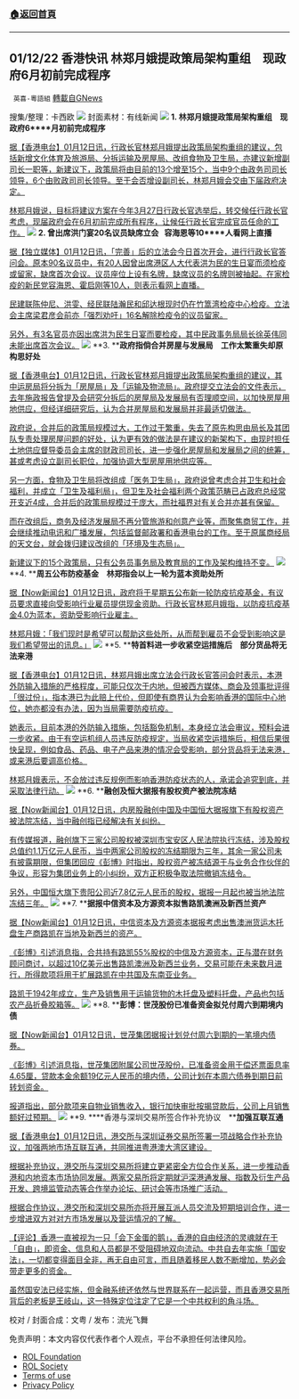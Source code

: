 ###  [:house:返回首頁](https://github.com/ourhimalayas/txt)
---


## 01/12/22 香港快讯 林郑月娥提政策局架构重组　现政府6月初前完成程序
` 英喜-粵語組` [轉載自GNews](https://gnews.org/zh-hans/1851410/)

搜集/整理：卡西欧
![](https://assets.gnews.org/wp-content/uploads/2022/01/0112fenmian-1.jpg)
封面素材：有线新闻
![](https://assets.gnews.org/wp-content/uploads/2022/01/Screen-Shot-2022-01-12-at-8.52.46-AM.png)
**1. ****林郑月娥提政策局架构重组　现政府****6****月初前完成程序**

[据【香港电台】01月12日讯，行政长官林郑月娥提出政策局架构重组的建议，包括新增文化体育及旅游局、分拆运输及房屋局、改组食物及卫生局，亦建议新增副司长一职等，新建议下，政策局将由目前的13个增至15个，当中9个由政务司司长领导，6个由败政司司长领导。至于会否增设副司长，林郑月娥会交由下届政府决定。](https://news.rthk.hk/rthk/ch/component/k2/1628493-20220112.htm?spTabChangeable=0)

[林郑月娥说，目标将建议方案在今年3月27日行政长官选举后，转交候任行政长官考虑，现届政府会在6月初前完成所有程序，让候任行政长官完成官员任命的工作。](https://news.rthk.hk/rthk/ch/component/k2/1628493-20220112.htm?spTabChangeable=0)
![](https://assets.gnews.org/wp-content/uploads/2022/01/Screen-Shot-2022-01-12-at-8.52.57-AM.png)
**2. ****曾出席洪门宴****20****名议员缺席立会****   ****容海恩等****10****人看网上直播**

[据【独立媒体】01月12日讯，「完善」后的立法会今日首次开会，进行行政长官答问会。原本90名议员中，有20人因曾出席港区人大代表洪为民的生日宴而须检疫或留家，缺席首次会议。议员座位上设有名牌，缺席议员的名牌则被抽起。在家检疫的新民党容海恩、霍启刚等10人，则表示看网上直播。](https://www.inmediahk.net/node/政經/曾出席洪門宴20名議員缺席立會-容海恩等10人看網上直播)

[民建联陈仲尼、洪雯、经民联陆瀚民和邱达根现时仍在竹篙湾检疫中心检疫。立法会主席梁君彦会前亦「强烈劝吁」16名解除检疫令的议员留家。](https://www.inmediahk.net/node/政經/曾出席洪門宴20名議員缺席立會-容海恩等10人看網上直播)

[另外，有3名官员亦因出席洪为民生日宴而要检疫，其中民政事务局局长徐英伟同未能出席首次会议。](https://www.inmediahk.net/node/政經/曾出席洪門宴20名議員缺席立會-容海恩等10人看網上直播)
![](https://assets.gnews.org/wp-content/uploads/2022/01/Screen-Shot-2022-01-12-at-8.53.10-AM.png)
**3. ****政府指倘合并房屋与发展局　工作太繁重失却原构思好处**

[据【香港电台】01月12日讯，行政长官林郑月娥提出政策局架构重组的建议，其中运房局将分拆为「房屋局」及「运输及物流局」。政府提交立法会的文件表示，去年施政报告曾提及会研究分拆后的房屋局及发展局有否理顺空间，以加快房屋用地供应，但经详细研究后，认为合并房屋局和发展局并非最适切做法。](https://news.rthk.hk/rthk/ch/component/k2/1628508-20220112.htm?spTabChangeable=0)

[政府说，合并后的政策局规模过大，工作过于繁重，失去了原先构思由局长及其团队专责处理房屋问题的好处，认为更有效的做法是在建议的新架构下，由现时担任土地供应督导委员会主席的财政司司长，进一步强化房屋局和发展局之间的统筹，甚或考虑设立副司长职位，加强协调大型房屋用地供应等。](https://news.rthk.hk/rthk/ch/component/k2/1628508-20220112.htm?spTabChangeable=0)

[另一方面，食物及卫生局将改组成「医务卫生局」，政府说曾考虑合并卫生和社会福利，并成立「卫生及福利局」，但卫生及社会福利两个政策范畴已占政府总经常开支近4成，合并后的政策局规模过于庞大，而社福界对有关合并亦甚有保留。](https://news.rthk.hk/rthk/ch/component/k2/1628508-20220112.htm?spTabChangeable=0)

[而在改组后，商务及经济发展局不再分管旅游和创意产业等，而聚焦商贸工作，并会继续推动电讯和广播发展，包括监督邮政署和香港电台的工作。至于原属商经局的天文台，就会拨归建议改组的「环境及生态局」。](https://news.rthk.hk/rthk/ch/component/k2/1628508-20220112.htm?spTabChangeable=0)

[新建议下的15个政策局，只有公务员事务局及教育局的工作及架构维持不变。](https://news.rthk.hk/rthk/ch/component/k2/1628508-20220112.htm?spTabChangeable=0)
![](https://assets.gnews.org/wp-content/uploads/2022/01/Screen-Shot-2022-01-12-at-8.53.18-AM.png)
**4. ****周五公布防疫基金　林郑指会以上一轮为蓝本资助处所**

[据【Now新闻台】01月12日讯，政府将于星期五公布新一轮防疫抗疫基金，有议员要求直接向受影响行业雇员提供现金资助。行政长官林郑月娥指，以防疫抗疫基金4.0为蓝本，资助受影响行业雇主。](https://news.now.com/home/local/player?newsId=463001)

[林郑月娥：「我们现时是希望可以帮助这些处所，从而帮到雇员不会受到影响这是我们希望带出的讯息。」](https://news.now.com/home/local/player?newsId=463001)
![](https://assets.gnews.org/wp-content/uploads/2022/01/Screen-Shot-2022-01-12-at-8.53.29-AM.png)
**5. ****特首料进一步收紧空运措施后　部分货品将无法来港**

[据【香港电台】01月12日讯，林郑月娥出席立法会行政长官答问会时表示，本港外防输入措施的严格程度，可能只仅次于内地，但被西方媒体、商会及领事批评得「很过份」，指本港已为此赔上代价，但即使有商界认为会影响香港的国际中心地位，她亦都没有办法，因为当局需要防疫抗疫。](https://news.rthk.hk/rthk/ch/component/k2/1628501-20220112.htm?spTabChangeable=0)

[她表示，目前本港的外防输入措施，包括豁免机制，本身经立法会审议，预料会进一步收紧。由于有空运机组人员违反防疫规定，当局收紧空运措施后，相信后果很快呈现，例如食品、药品、电子产品来港的情况会受影响，部分货品将无法来港，或来港后要调高价格。](https://news.rthk.hk/rthk/ch/component/k2/1628501-20220112.htm?spTabChangeable=0)

[林郑月娥表示，不会放过违反规例而影响香港防疫状态的人，承诺会追究到底，并采取法律行动。](https://news.rthk.hk/rthk/ch/component/k2/1628501-20220112.htm?spTabChangeable=0)
![](https://assets.gnews.org/wp-content/uploads/2022/01/Screen-Shot-2022-01-12-at-8.53.39-AM.png)
**6. ****融创及恒大据报有股权资产被法院冻结**

[据【Now新闻台】01月12日讯，内房股融创中国及中国恒大据报旗下有股权资产被法院冻结，当中融创指已经解决有关纠纷。](https://news.now.com/home/finance/player?newsId=463029)

[有传媒报道，融创旗下三家公司股权被深圳市宝安区人民法院执行冻结，涉及股权总值约1.1万亿元人民币，当中两家公司股权的冻结期限为三年，其余一家公司未有披露期限，但集团回应《彭博》时指出，股权资产被冻结源于与业务合作伙伴的争议，形容为集团业务上的小纠纷，双方正积极争取法院撤销冻结令。](https://news.now.com/home/finance/player?newsId=463029)

[另外，中国恒大旗下贵阳公司近7.8亿元人民币的股权，据报一月起也被当地法院冻结三年。](https://news.now.com/home/finance/player?newsId=463029)
![](https://assets.gnews.org/wp-content/uploads/2022/01/Screen-Shot-2022-01-12-at-8.53.49-AM.png)
**7. ****据报中信资本及方源资本拟售路凯澳洲及新西兰资产**

[据【Now新闻台】01月12日讯，中信资本及方源资本据报考虑出售澳洲货运木托盘生产商路凯在当地及新西兰的资产。](https://news.now.com/home/finance/player?newsId=463005)

[《彭博》引述消息指，合共持有路凯55%股权的中信及方源资本，正与潜在财务顾问商讨，以超过10亿美元出售路凯澳洲及新西兰业务，交易可能在未来数月进行，所得款项将用于扩展路凯在中共国及东南亚业务。](https://news.now.com/home/finance/player?newsId=463005)

[路凯于1942年成立，生产及销售用于运输货物的木托盘及塑料托盘，产品也包括农产品折叠胶箱等。](https://news.now.com/home/finance/player?newsId=463005)
![](https://assets.gnews.org/wp-content/uploads/2022/01/Screen-Shot-2022-01-12-at-8.53.59-AM.png)
**8. ****彭博：世茂股份已准备资金拟兑付周六到期境内债**

[据【Now新闻台】01月12日讯，世茂集团据报计划兑付周六到期的一笔境内债券。](https://news.now.com/home/finance/player?newsId=463006)

[《彭博》引述消息指，世茂集团附属公司世茂股份，已准备资金用于偿还票面息率4.65厘，贷款本金余额19亿元人民币的境内债，公司计划在本周六债券到期日前转划资金。](https://news.now.com/home/finance/player?newsId=463006)

[报道指出，部分款项来自物业销售收入，银行加快审批按揭贷款后，公司上月销售额好过预期。](https://news.now.com/home/finance/player?newsId=463006)
![](https://assets.gnews.org/wp-content/uploads/2022/01/Screen-Shot-2022-01-12-at-8.54.09-AM.png)
**9. ****香港与深圳交易所签合作补充协议　****加强互联互通**

[据【香港电台】01月12日讯，港交所与深圳证券交易所签署一项战略合作补充协议，加强两地市场互联互通，共同推进粤港澳大湾区建设。](https://news.rthk.hk/rthk/ch/component/k2/1628499-20220112.htm?spTabChangeable=0)

[根据补充协议，港交所与深圳交易所将建立更紧密全方位合作关系，进一步推动香港和内地资本市场协同发展。两家交易所将定期就沪深港通发展、指数及衍生产品开发、跨境监管动态等合作举办论坛、研讨会等市场推广活动。](https://news.rthk.hk/rthk/ch/component/k2/1628499-20220112.htm?spTabChangeable=0)

[根据合作协议，港交所和深圳交易所亦将开展互派人员交流及短期培训合作，进一步增进双方对对方市场发展以及营运情况的了解。](https://news.rthk.hk/rthk/ch/component/k2/1628499-20220112.htm?spTabChangeable=0)

[【评论】香港一直被视为一只「会下金蛋的鹅」，香港的自由经济的灵魂就在于「自由」，即资金、信息和人员都是不受阻碍地双向流动。中共自去年实施「国安法」，一切都变得面目全非，再无自由可言，而且随着移民人数不断增加，势必会带走更多的资金。](https://news.rthk.hk/rthk/ch/component/k2/1628499-20220112.htm?spTabChangeable=0)

[虽然国安法已经实施，但金融系统还依然与世界联系在一起运营，而且香港交易所背后的老板是王岐山，这一特殊定位注定了它是一个中共权利的角斗场。](https://news.rthk.hk/rthk/ch/component/k2/1628499-20220112.htm?spTabChangeable=0)

校对 / 封面合成：文粤 / 发布：流光飞舞

 

免责声明：本文内容仅代表作者个人观点，平台不承担任何法律风险。

- [ROL Foundation](https://rolfoundation.org/)
- [ROL Society](https://rolsociety.org/)
- [Terms of use](https://gnews.org/terms-of-use-3/)
- [Privacy Policy](https://gnews.org/privacy-policy/)
